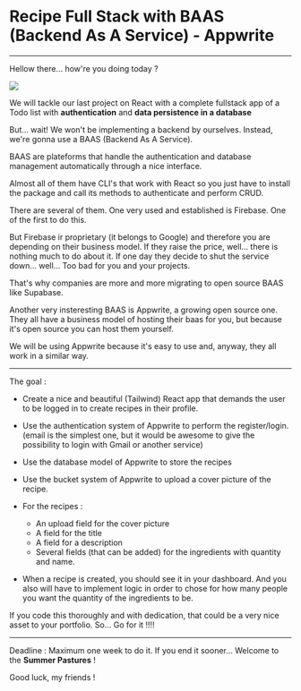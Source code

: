 # Recipe Full Stack with BAAS (Backend As A Service) - Appwrite

---

Hellow there... how're you doing today ?

![](https://media.giphy.com/media/11SIBu3s72Co8w/giphy.gif)

We will tackle our last project on React with a complete fullstack app of a Todo list with **authentication** and **data persistence in a database**

But... wait! We won't be implementing a backend by ourselves. Instead, we're gonna use a BAAS (Backend As A Service).

BAAS are plateforms that handle the authentication and database management automatically through a nice interface.

Almost all of them have CLI's that work with React so you just have to install the package and call its methods to authenticate and perform CRUD.

There are several of them. One very used and established is Firebase. One of the first to do this.

But Firebase ir proprietary (it belongs to Google) and therefore you are depending on their business model. If they raise the price, well... there is nothing much to do about it. If one day they decide to shut the service down... well... Too bad for you and your projects.

That's why companies are more and more migrating to open source BAAS like Supabase.

Another very insteresting BAAS is Appwrite, a growing open source one. They all have a business model of hosting their baas for you, but because it's open source you can host them yourself.

We will be using Appwrite because it's easy to use and, anyway, they all work in a similar way.

---

The goal :

- Create a nice and beautiful (Tailwind) React app that demands the user to be logged in to create recipes in their profile.

- Use the authentication system of Appwrite to perform the register/login. (email is the simplest one, but it would be awesome to give the possibility to login with Gmail or another service)

- Use the database model of Appwrite to store the recipes

- Use the bucket system of Appwrite to upload a cover picture of the recipe.

- For the recipes :

  - An upload field for the cover picture
  - A field for the title
  - A field for a description
  - Several fields (that can be added) for the ingredients with quantity and name.

- When a recipe is created, you should see it in your dashboard. And you also will have to implement logic in order to chose for how many people you want the quantity of the ingredients to be.

If you code this thoroughly and with dedication, that could be a very nice asset to your portfolio. So... Go for it !!!!

---

Deadline : Maximum one week to do it. If you end it sooner... Welcome to the **Summer Pastures** !

Good luck, my friends !
